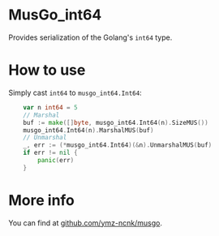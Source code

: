 # MusGo_int64
Provides serialization of the Golang's `int64` type.

# How to use
Simply cast `int64` to `musgo_int64.Int64`:
```go
	var n int64 = 5
	// Marshal
	buf := make([]byte, musgo_int64.Int64(n).SizeMUS())
	musgo_int64.Int64(n).MarshalMUS(buf)
	// Unmarshal
	_, err := (*musgo_int64.Int64)(&n).UnmarshalMUS(buf)
	if err != nil {
		panic(err)
	}
```

# More info
You can find at [github.com/ymz-ncnk/musgo](https://github.com/ymz-ncnk/musgo).

